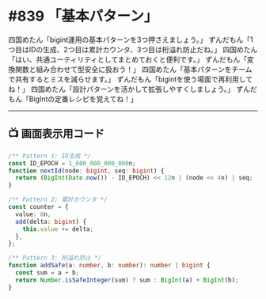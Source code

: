 # #839 「基本パターン」

四国めたん「bigint運用の基本パターンを3つ押さえましょう。」
ずんだもん「1つ目はIDの生成、2つ目は累計カウンタ、3つ目は桁溢れ防止だね。」
四国めたん「はい、共通ユーティリティとしてまとめておくと便利です。」
ずんだもん「変換関数と組み合わせて型安全に扱おう！」
四国めたん「基本パターンをチームで共有するとミスを減らせます。」
ずんだもん「bigintを使う場面で再利用してね！」
四国めたん「設計パターンを活かして拡張しやすくしましょう。」
ずんだもん「BigIntの定番レシピを覚えてね！」

---

## 📺 画面表示用コード

```typescript
/** Pattern 1: ID生成 */
const ID_EPOCH = 1_600_000_000_000n;
function nextId(node: bigint, seq: bigint) {
  return (BigInt(Date.now()) - ID_EPOCH) << 12n | (node << 4n) | seq;
}

/** Pattern 2: 累計カウンタ */
const counter = {
  value: 0n,
  add(delta: bigint) {
    this.value += delta;
  },
};

/** Pattern 3: 桁溢れ防止 */
function addSafe(a: number, b: number): number | bigint {
  const sum = a + b;
  return Number.isSafeInteger(sum) ? sum : BigInt(a) + BigInt(b);
}
```
